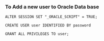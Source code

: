 ### To Add a new user to Oracle Data base

```oraclesqlplus
ALTER SESSION SET "_ORACLE_SCRIPT" = TRUE;

CREATE USER user IDENTIFIED BY password

GRANT ALL PRIVILEGES TO user;
```
